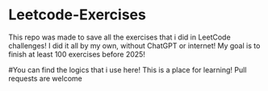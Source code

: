 # Leetcode-Exercises

This repo was made to save all the exercises that i did in LeetCode challenges! I did it all by my own, without ChatGPT or internet! 
My goal is to finish at least 100 exercises before 2025!

#You can find the logics that i use here!
This is a place for learning! Pull requests are welcome
